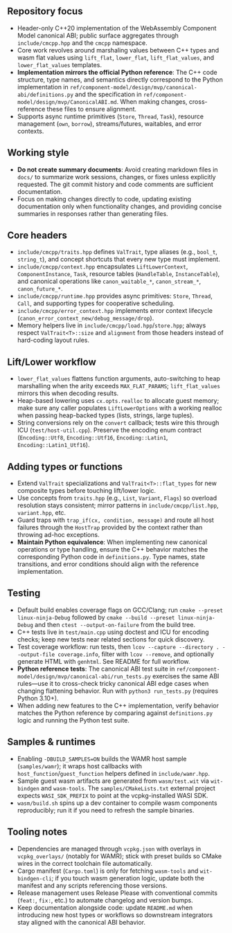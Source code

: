 ## Repository focus
- Header-only C++20 implementation of the WebAssembly Component Model canonical ABI; public surface aggregates through `include/cmcpp.hpp` and the `cmcpp` namespace.
- Core work revolves around marshaling values between C++ types and wasm flat values using `lift_flat`, `lower_flat`, `lift_flat_values`, and `lower_flat_values` templates.
- **Implementation mirrors the official Python reference**: The C++ code structure, type names, and semantics directly correspond to the Python implementation in `ref/component-model/design/mvp/canonical-abi/definitions.py` and the specification in `ref/component-model/design/mvp/CanonicalABI.md`. When making changes, cross-reference these files to ensure alignment.
- Supports async runtime primitives (`Store`, `Thread`, `Task`), resource management (`own`, `borrow`), streams/futures, waitables, and error contexts.

## Working style
- **Do not create summary documents**: Avoid creating markdown files in `docs/` to summarize work sessions, changes, or fixes unless explicitly requested. The git commit history and code comments are sufficient documentation.
- Focus on making changes directly to code, updating existing documentation only when functionality changes, and providing concise summaries in responses rather than generating files.

## Core headers
- `include/cmcpp/traits.hpp` defines `ValTrait`, type aliases (e.g., `bool_t`, `string_t`), and concept shortcuts that every new type must implement.
- `include/cmcpp/context.hpp` encapsulates `LiftLowerContext`, `ComponentInstance`, `Task`, resource tables (`HandleTable`, `InstanceTable`), and canonical operations like `canon_waitable_*`, `canon_stream_*`, `canon_future_*`.
- `include/cmcpp/runtime.hpp` provides async primitives: `Store`, `Thread`, `Call`, and supporting types for cooperative scheduling.
- `include/cmcpp/error_context.hpp` implements error context lifecycle (`canon_error_context_new/debug_message/drop`).
- Memory helpers live in `include/cmcpp/load.hpp`/`store.hpp`; always respect `ValTrait<T>::size` and `alignment` from those headers instead of hard-coding layout rules.

## Lift/Lower workflow
- `lower_flat_values` flattens function arguments, auto-switching to heap marshalling when the arity exceeds `MAX_FLAT_PARAMS`; `lift_flat_values` mirrors this when decoding results.
- Heap-based lowering uses `cx.opts.realloc` to allocate guest memory; make sure any caller populates `LiftLowerOptions` with a working realloc when passing heap-backed types (lists, strings, large tuples).
- String conversions rely on the `convert` callback; tests wire this through ICU (`test/host-util.cpp`). Preserve the encoding enum contract (`Encoding::Utf8`, `Encoding::Utf16`, `Encoding::Latin1`, `Encoding::Latin1_Utf16`).

## Adding types or functions
- Extend `ValTrait` specializations and `ValTrait<T>::flat_types` for new composite types before touching lift/lower logic.
- Use concepts from `traits.hpp` (e.g., `List`, `Variant`, `Flags`) so overload resolution stays consistent; mirror patterns in `include/cmcpp/list.hpp`, `variant.hpp`, etc.
- Guard traps with `trap_if(cx, condition, message)` and route all host failures through the `HostTrap` provided by the context rather than throwing ad-hoc exceptions.
- **Maintain Python equivalence**: When implementing new canonical operations or type handling, ensure the C++ behavior matches the corresponding Python code in `definitions.py`. Type names, state transitions, and error conditions should align with the reference implementation.

## Testing
- Default build enables coverage flags on GCC/Clang; run `cmake --preset linux-ninja-Debug` followed by `cmake --build --preset linux-ninja-Debug` and then `ctest --output-on-failure` from the build tree.
- C++ tests live in `test/main.cpp` using doctest and ICU for encoding checks; keep new tests near related sections for quick discovery.
- Test coverage workflow: run tests, then `lcov --capture --directory . --output-file coverage.info`, filter with `lcov --remove`, and optionally generate HTML with `genhtml`. See README for full workflow.
- **Python reference tests**: The canonical ABI test suite in `ref/component-model/design/mvp/canonical-abi/run_tests.py` exercises the same ABI rules—use it to cross-check tricky canonical ABI edge cases when changing flattening behavior. Run with `python3 run_tests.py` (requires Python 3.10+).
- When adding new features to the C++ implementation, verify behavior matches the Python reference by comparing against `definitions.py` logic and running the Python test suite.

## Samples & runtimes
- Enabling `-DBUILD_SAMPLES=ON` builds the WAMR host sample (`samples/wamr`); it wraps host callbacks with `host_function`/`guest_function` helpers defined in `include/wamr.hpp`.
- Sample guest wasm artifacts are generated from `wasm/test.wit` via `wit-bindgen` and `wasm-tools`. The `samples/CMakeLists.txt` external project expects `WASI_SDK_PREFIX` to point at the vcpkg-installed WASI SDK.
- `wasm/build.sh` spins up a dev container to compile wasm components reproducibly; run it if you need to refresh the sample binaries.

## Tooling notes
- Dependencies are managed through `vcpkg.json` with overlays in `vcpkg_overlays/` (notably for WAMR); stick with preset builds so CMake wires in the correct toolchain file automatically.
- Cargo manifest (`Cargo.toml`) is only for fetching `wasm-tools` and `wit-bindgen-cli`; if you touch wasm generation logic, update both the manifest and any scripts referencing those versions.
- Release management uses Release Please with conventional commits (`feat:`, `fix:`, etc.) to automate changelog and version bumps.
- Keep documentation alongside code: update `README.md` when introducing new host types or workflows so downstream integrators stay aligned with the canonical ABI behavior.
